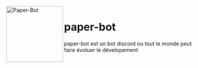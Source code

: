 <img align=left src="https://i.imgur.com/UZLwBM4.png" width="150" alt="Paper-Bot" />

# paper-bot
paper-bot est un bot discord ou tout le monde peut faire évoluer le dévelopement
